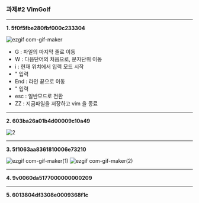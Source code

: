 ### 과제#2 VimGolf
---

**1. 5f0f5fbe280fbf000c233304**

  ![ezgif com-gif-maker](https://user-images.githubusercontent.com/56570380/144748716-3ac469a4-6edf-4c2c-8b97-3d95da8c71e4.gif)
  
  * G : 파일의 마지막 줄로 이동
  * W : 다음단어의 처음으로, 문자단위 이동
  * i : 현재 위치에서 입력 모드 시작
  * " 입력
  * End : 라인 끝으로 이동
  * " 입력
  * esc : 일반모드로 전환
  * ZZ : 지금파일을 저장하고 vim 을 종료



---
**2. 603ba26a01b4d00009c10a49**

  ![2](https://user-images.githubusercontent.com/56570380/144749570-309355f0-cff7-409d-ac84-978bfbd5eac4.gif)
  
---
**3. 5f1063aa8361810006e73210**

![ezgif com-gif-maker(1)](https://user-images.githubusercontent.com/56570380/144751538-59bbd605-e906-4882-b29b-a19b2d50b19c.gif)
![ezgif com-gif-maker(2)](https://user-images.githubusercontent.com/56570380/144751542-ffb6d4a6-625c-48c3-8ace-b6b56e0acd83.gif)


  
---
**4. 9v0060da5177000000000209**

---
**5. 6013804df3308e0009368f1c**
